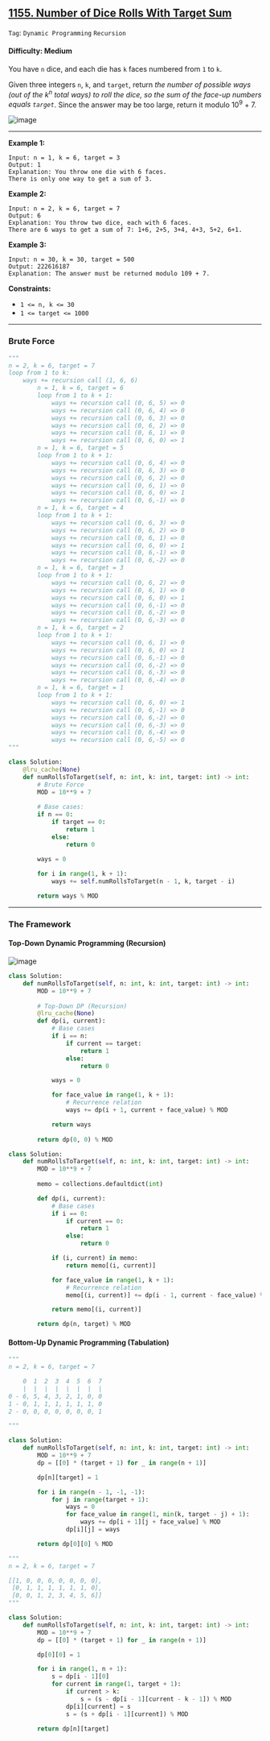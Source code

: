 ## [1155. Number of Dice Rolls With Target Sum](https://leetcode.com/problems/number-of-dice-rolls-with-target-sum/)

```Tag```: ```Dynamic Programming``` ```Recursion```

#### Difficulty: Medium

You have ```n``` dice, and each die has ```k``` faces numbered from ```1``` to ```k```.

Given three integers ```n```, ```k```, and ```target```, return _the number of possible ways (out of the k<sup>n</sup> total ways) to roll the dice, so the sum of the face-up numbers equals ```target```_. Since the answer may be too large, return it modulo 10<sup>9</sup> + 7.

![image](https://user-images.githubusercontent.com/35042430/221691173-e5bb3f6f-fa2d-41b7-808c-40a6971b306b.png)

---

__Example 1:__
```
Input: n = 1, k = 6, target = 3
Output: 1
Explanation: You throw one die with 6 faces.
There is only one way to get a sum of 3.
```

__Example 2:__
```
Input: n = 2, k = 6, target = 7
Output: 6
Explanation: You throw two dice, each with 6 faces.
There are 6 ways to get a sum of 7: 1+6, 2+5, 3+4, 4+3, 5+2, 6+1.
```

__Example 3:__
```
Input: n = 30, k = 30, target = 500
Output: 222616187
Explanation: The answer must be returned modulo 109 + 7.
```

__Constraints:__

- ```1 <= n, k <= 30```
- ```1 <= target <= 1000```

---

### Brute Force

```Python
"""
n = 2, k = 6, target = 7
loop from 1 to k:
    ways += recursion call (1, 6, 6)
        n = 1, k = 6, target = 6
        loop from 1 to k + 1:
            ways += recursion call (0, 6, 5) => 0
            ways += recursion call (0, 6, 4) => 0
            ways += recursion call (0, 6, 3) => 0
            ways += recursion call (0, 6, 2) => 0
            ways += recursion call (0, 6, 1) => 0
            ways += recursion call (0, 6, 0) => 1
        n = 1, k = 6, target = 5
        loop from 1 to k + 1:
            ways += recursion call (0, 6, 4) => 0
            ways += recursion call (0, 6, 3) => 0
            ways += recursion call (0, 6, 2) => 0
            ways += recursion call (0, 6, 1) => 0
            ways += recursion call (0, 6, 0) => 1
            ways += recursion call (0, 6,-1) => 0
        n = 1, k = 6, target = 4
        loop from 1 to k + 1:
            ways += recursion call (0, 6, 3) => 0
            ways += recursion call (0, 6, 2) => 0
            ways += recursion call (0, 6, 1) => 0
            ways += recursion call (0, 6, 0) => 1
            ways += recursion call (0, 6,-1) => 0
            ways += recursion call (0, 6,-2) => 0
        n = 1, k = 6, target = 3
        loop from 1 to k + 1:
            ways += recursion call (0, 6, 2) => 0
            ways += recursion call (0, 6, 1) => 0
            ways += recursion call (0, 6, 0) => 1
            ways += recursion call (0, 6,-1) => 0
            ways += recursion call (0, 6,-2) => 0
            ways += recursion call (0, 6,-3) => 0
        n = 1, k = 6, target = 2
        loop from 1 to k + 1:
            ways += recursion call (0, 6, 1) => 0
            ways += recursion call (0, 6, 0) => 1
            ways += recursion call (0, 6,-1) => 0
            ways += recursion call (0, 6,-2) => 0
            ways += recursion call (0, 6,-3) => 0
            ways += recursion call (0, 6,-4) => 0
        n = 1, k = 6, target = 1
        loop from 1 to k + 1:
            ways += recursion call (0, 6, 0) => 1
            ways += recursion call (0, 6,-1) => 0
            ways += recursion call (0, 6,-2) => 0
            ways += recursion call (0, 6,-3) => 0
            ways += recursion call (0, 6,-4) => 0
            ways += recursion call (0, 6,-5) => 0
"""
```

```Python
class Solution:
    @lru_cache(None)
    def numRollsToTarget(self, n: int, k: int, target: int) -> int:
        # Brute Force
        MOD = 10**9 + 7
        
        # Base cases:
        if n == 0:
            if target == 0:
                return 1
            else:
                return 0

        ways = 0
        
        for i in range(1, k + 1):
            ways += self.numRollsToTarget(n - 1, k, target - i)

        return ways % MOD
```

---

### The Framework

#### Top-Down Dynamic Programming (Recursion)

![image](https://leetcode.com/problems/number-of-dice-rolls-with-target-sum/Documents/1155/1155.svg)

```Python
class Solution:
    def numRollsToTarget(self, n: int, k: int, target: int) -> int:
        MOD = 10**9 + 7
        
        # Top-Down DP (Recursion)
        @lru_cache(None)
        def dp(i, current):
            # Base cases
            if i == n:
                if current == target:
                    return 1
                else:
                    return 0

            ways = 0

            for face_value in range(1, k + 1):
                # Recurrence relation
                ways += dp(i + 1, current + face_value) % MOD

            return ways
            
        return dp(0, 0) % MOD
```

```Python
class Solution:
    def numRollsToTarget(self, n: int, k: int, target: int) -> int:
        MOD = 10**9 + 7
        
        memo = collections.defaultdict(int)

        def dp(i, current):
            # Base cases
            if i == 0:
                if current == 0:
                    return 1
                else:
                    return 0

            if (i, current) in memo:
                return memo[(i, current)]

            for face_value in range(1, k + 1):
                # Recurrence relation
                memo[(i, current)] += dp(i - 1, current - face_value) % MOD

            return memo[(i, current)]

        return dp(n, target) % MOD
```

#### Bottom-Up Dynamic Programming (Tabulation)

```Python
"""
n = 2, k = 6, target = 7

    0  1  2  3  4  5  6  7
    |  |  |  |  |  |  |  |
0 - 6, 5, 4, 3, 2, 1, 0, 0
1 - 0, 1, 1, 1, 1, 1, 1, 0
2 - 0, 0, 0, 0, 0, 0, 0, 1

"""
```

```Python
class Solution:
    def numRollsToTarget(self, n: int, k: int, target: int) -> int:
        MOD = 10**9 + 7
        dp = [[0] * (target + 1) for _ in range(n + 1)]

        dp[n][target] = 1

        for i in range(n - 1, -1, -1):
            for j in range(target + 1):
                ways = 0
                for face_value in range(1, min(k, target - j) + 1):
                    ways += dp[i + 1][j + face_value] % MOD
                dp[i][j] = ways

        return dp[0][0] % MOD
```

```Python
"""
n = 2, k = 6, target = 7

[[1, 0, 0, 0, 0, 0, 0, 0], 
 [0, 1, 1, 1, 1, 1, 1, 0], 
 [0, 0, 1, 2, 3, 4, 5, 6]]
"""
```

```Python
class Solution:
    def numRollsToTarget(self, n: int, k: int, target: int) -> int:
        MOD = 10**9 + 7
        dp = [[0] * (target + 1) for _ in range(n + 1)]

        dp[0][0] = 1

        for i in range(1, n + 1):
            s = dp[i - 1][0]
            for current in range(1, target + 1):
                if current > k:
                    s = (s - dp[i - 1][current - k - 1]) % MOD
                dp[i][current] = s
                s = (s + dp[i - 1][current]) % MOD

        return dp[n][target]
```
